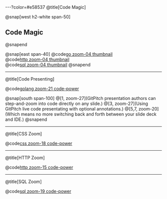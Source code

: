 ---?color=#e58537
@title[Code Magic]

@snap[west h2-white span-50]
## Code Magic
@snapend

@snap[east span-40]
@code[go zoom-04 thumbnail](src/go/sample.go)
<br>
@code[http zoom-04 thumbnail](src/http/sample.http)
<br>
@code[sql zoom-04 thumbnail](src/sql/sample.sql)
@snapend

---
@title[Code Presenting]

@code[golang zoom-21 code-power](src/go/sample.go)

@snap[south span-100]
@[1, zoom-27](GitPitch presentation authors can step-and-zoom into code directly on any slide.)
@[3, zoom-27](Using GitPitch live code presentating with optional annotations.)
@[5,7, zoom-20](Which means no more switching back and forth between your slide deck and IDE.)
@snapend

---
@title[CSS Zoom]

@code[css zoom-18 code-power](src/css/sample.css)

---
@title[HTTP Zoom]

@code[http zoom-15 code-power](src/http/sample.http)

---
@title[SQL Zoom]

@code[sql zoom-19 code-power](src/sql/sample.sql)
